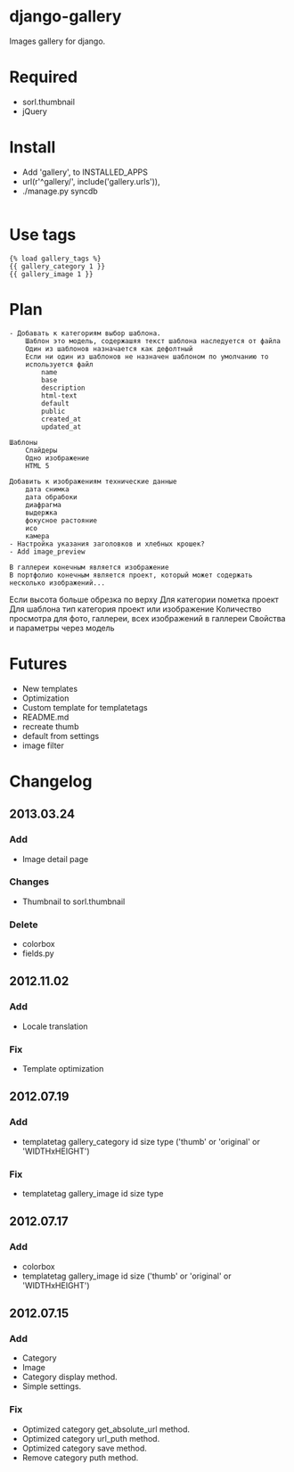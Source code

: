 # django-gallery
Images gallery for django.

# Required
* sorl.thumbnail
* jQuery

# Install
* Add 'gallery', to INSTALLED_APPS
* url(r'^gallery/', include('gallery.urls')),
* ./manage.py syncdb

```html
```

# Use tags
```
{% load gallery_tags %}
{{ gallery_category 1 }}
{{ gallery_image 1 }}
```

# Plan
	- Добавать к категориям выбор шаблона.
		Шаблон это модель, содержашяя текст шаблона наследуется от файла
		Один из шаблонов назначается как дефолтный
		Если ни один из шаблонов не назначен шаблоном по умолчанию то
		используется файл
			name
			base
			description
			html-text
			default
			public
			created_at
			updated_at

	Шаблоны
		Слайдеры
		Одно изображение
		HTML 5

	Добавить к изображениям технические данные
		дата снимка
		дата обрабоки
		диафрагма
		выдержка
		фокусное растояние
		исо
		камера
	- Настройка указания заголовков и хлебных крошек?
	- Add image_preview

	В галлереи конечным является изображение
	В портфолио конечным является проект, который может содержать несколько изображений...

Если высота больше обрезка по верху
Для категории пометка проект
Для шаблона тип категория проект или изображение
Количество просмотра для фото, галлереи, всех изображений в галлереи
Свойства и параметры через модель

# Futures
* New templates
* Optimization
* Custom template for templatetags
* README.md
* recreate thumb
* default from settings
* image filter

# Changelog
## 2013.03.24
### Add
* Image detail page
### Changes
* Thumbnail to sorl.thumbnail
### Delete
* colorbox
* fields.py

## 2012.11.02
### Add
* Locale translation
### Fix
* Template optimization 

## 2012.07.19
### Add
* templatetag gallery_category id size type ('thumb' or 'original' or 'WIDTHxHEIGHT')

### Fix
* templatetag gallery_image id size type


## 2012.07.17
### Add
* colorbox
* templatetag gallery_image id size ('thumb' or 'original' or 'WIDTHxHEIGHT')

## 2012.07.15
### Add
* Category
* Image
* Category display method.
* Simple settings.

### Fix
* Optimized category get_absolute_url method.
* Optimized category url_puth method.
* Optimized category save method.
* Remove category puth method.

<!-- 	цветотон!
		перешитать цвета
		#f12459	- оригинальный
		#ff2266	- ближайший cдвоеный
		#FF3366	- http://www.artlebedev.ru/tools/colors/ безопасные цвета -->